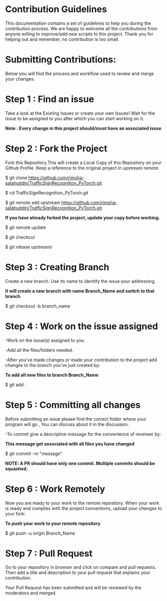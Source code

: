 # Contribution Guidelines

This documentation contains a set of guidelines to help you during the contribution process.
We are happy to welcome all the contributions from anyone willing to improve/add new scripts to this project.
Thank you for helping out and remember, no contribution is too small.

# Submitting Contributions:
Below you will find the process and workflow used to review and merge your changes.

# Step 1 : Find an issue
Take a look at the Existing Issues or create your own Issues!
Wait for the Issue to be assigned to you after which you can start working on it.

**Note : Every change in this project should/must have an associated issue**

# Step 2 : Fork the Project
Fork this Repository.This will create a Local Copy of this Repository on your Github Profile. Keep a reference to the original project in upstream remote.

$ git clone https://github.com/rimsha-salahuddin/TrafficSignRecognition_PyTorch.git

$ cd TrafficSignRecognition_PyTorch.git

$ git remote add upstream https://github.com/rimsha-salahuddin/TrafficSignRecognition_PyTorch.git

**If you have already forked the project, update your copy before working.**

$ git remote update

$ git checkout <branch-name>
    
$ git rebase upstream/<branch-name>
    
# Step 3 : Creating Branch
Create a new branch. Use its name to identify the issue your addressing.
    
**It will create a new branch with name **Branch_Name** and switch to that branch**
    
$ git checkout -b branch_name

# Step 4 : Work on the issue assigned
    
-Work on the issue(s) assigned to you.
    
-Add all the files/folders needed.
    
-After you've made changes or made your contribution to the project add changes to the branch you've just created by:
    
**To add all new files to branch Branch_Name**
    
$ git add .

# Step 5 : Committing all changes
    
Before submitting an issue please find the correct folder where your program will go , You can discuss about it in the discussion.
    
-To commit give a descriptive message for the convenience of reveiwer by:
    
**This message get associated with all files you have changed**
    
$ git commit -m "message"
    
**NOTE: A PR should have only one commit. Multiple commits should be squashed.**

# Step 6 : Work Remotely
Now you are ready to your work to the remote repository.
When your work is ready and complies with the project conventions, upload your changes to your fork:
    
**To push your work to your remote repository**
    
$ git push -u origin Branch_Name

# Step 7 : Pull Request
Go to your repository in browser and click on compare and pull requests. Then add a title and description to your pull request that explains your contribution.

Your Pull Request has been submitted and will be reviewed by the moderators and merged.
